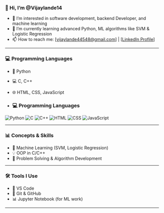### 👋 Hi, I’m @Vijaylande14

- 👀 I’m interested in software development, backend Developer, and machine learning  
- 🌱 I’m currently learning advanced Python, ML algorithms like SVM & Logistic Regression   
- 📫 How to reach me: [vijaylande44548@gmail.com] | [[LinkedIn Profile](https://www.linkedin.com/in/vijay-lande014/)] 

---

### 💻 Programming Languages

- 🐍 Python  
- 💻 C, C++  
- 🌐 HTML, CSS, JavaScript

- ### 💻 Programming Languages

![Python](https://img.shields.io/badge/Python-3776AB?style=flat&logo=python&logoColor=white)
![C](https://img.shields.io/badge/C-00599C?style=flat&logo=c&logoColor=white)
![C++](https://img.shields.io/badge/C++-00599C?style=flat&logo=c%2B%2B&logoColor=white)
![HTML](https://img.shields.io/badge/HTML5-E34F26?style=flat&logo=html5&logoColor=white)
![CSS](https://img.shields.io/badge/CSS3-1572B6?style=flat&logo=css3&logoColor=white)
![JavaScript](https://img.shields.io/badge/JavaScript-F7DF1E?style=flat&logo=javascript&logoColor=black)


---

### 📊 Concepts & Skills

- 🧠 Machine Learning (SVM, Logistic Regression)  
- 💡 OOP in C/C++ 
- 🔧 Problem Solving & Algorithm Development  

---

### 🛠 Tools I Use

- 📝 VS Code  
- 🐙 Git & GitHub  
- 📊 Jupyter Notebook (for ML work)

---

